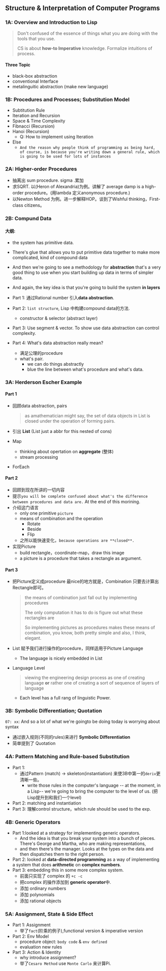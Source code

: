 ## Structure & Interpretation of Computer Programs

### 1A: Overview and Introduction to Lisp

> Don't confused of the essence of things what you are doing with the tools that you use.
>
> CS is about **how-to Imperative** knowledge. Formalize intuitions of process.

#### Three Topic

- black-box abstraction
- conventional Interface
- metalinguitic abstraction (make new language)

### 1B: Procedures and Processes; Substitution Model

- Subtitution Rule
- Iteration and Recursion
- Space & Time Complexity
- Fibnacci (Recursion)
- Hanoi (Recursion)
  - Q: How to implement using Iteration
- Else
  - `And the reason why people think of programming as being hard, of course, is because you're writing down a general rule, which is going to be used for lots of instances`

### 2A: Higher-order Procedures

- 抽离出 sum procedure. sigma .累加
- 求SQRT. 以(Heron of Alexandria)为例。讲解了 average damp is a high-order procedure。(用lambda 定义anonymous procedure.)
- 以Newton Method 为例。进一步解释HOP。谈到了Wishful thinking，First-class citizens。


### 2B: Compund Data

#### 大纲:

- the system has primitive data.
- There's glue that allows you to put primitive data together to make more complicated, kind of compound data
- And then we're going to see a methodology for **abstraction** that's a very good thing to use when you start building up data in terms of simpler data.
- And again, the key idea is that you're going to build the system **in layers**


- Part 1: 通过Rational number 引入**data abstraction**.
- Part 2: `list structure`, Lisp 中构建compound data的方法.
  - constructor & selector (abstract layer)
- Part 3: Use segment & vector. To show use data abstraction can control complexity.
- Part 4: What's data abstraction really mean?
  - 满足公理的procedure
  - what's pair.
    - we can do things abstractly
    - blue the line between what's procedure and what's data.


### 3A: Herderson Escher Example

#### Part 1

- 回顾data abstraction, pairs

  > as amathematician might say, the set of data objects in List is closed under the operation of forming pairs.

- 引出 **List** (List just a abbr for this nested of cons)

- Map

  - thinking about opertation on **aggregate** (整体)
  - stream processing

- ForEach

#### Part 2

- 回顾到现在所讲的一切内容
- 提示`you will be complete confused about what's the difference between procedures and data are.` At the end of this morining.
- 介绍这门语言
  - only one primitive `picture`
  - means of combination and the operation
    - Rotate
    - Beside
    - Flip
  - 之所以能快速变化，`because operations are **closed**.`
- 实现Picture
  - build rectangle，coordinate-map，draw this image
  - a picture is a procedure that takes a rectangle as argument.

#### Part 3

- 把Picture定义成procedure 最nice的地方就是，Combination 只要去计算出Rectangle即可。

  > the means of combination just fall out by implementing procedures
  >
  > The only computation it has to do is figure out what these rectangles are
  >
  > So implementing pictures as procedures makes these means of combination, you know, both pretty simple and also, I think, elegant.

- List 赋予我们进行操作的procedure，同样适用于Picture Language

  - The language is nicely embedded in List

- Language Level

  > viewing the engineering design process as one of creating language **or** rather one of creating a sort of sequence of layers of language

  - Each level has a full rang of linguistic Power.


### 3B: Symbolic Differentiation; Quotation

`07: xx`: And so a lot of what we're goingto be doing today is worrying about syntax

- 通过嵌入规则(不同的rules)来进行 **Symbolic Differentiation**
- 简单提到了 Quotation

### 4A: Pattern Matching and Rule-based Substitution

- Part 1:
  - 通过Pattern (match) -> skeleton(instantiation) 来使3B中第一的`deriv`更清晰一些。
    - write those rules in the computer's language -- at the moment, in a Lisp-- we're going to bring the computer to the level of us. (把Lisp提升到和我们一个level)
- Part 2: matching and instantiation
- Part 3: 理解control structure，which rule should be used to the exp.

### 4B: Generic Operators

- Part 1:looked at a strategy for implementing generic operators.
  - And the idea is that you break your system into a bunch of pieces. There's George and Martha, who are making representations,
  - and then there's the manager. Looks at the types on the data and then dispatches them to the right person.
- Part 2: looked at **data-directed programming** as a way of implementing a system that does **arithmetic** on **complex numbers**.
- Part 3: embedding this in some more complex system.
  - 前面只实现了 complex 的 `+c -c`
  - 把complex 的操作添加到 **generic operator**中.
  - 添加 ordinary numbers
  - 添加 polynomials
  - 添加 rational objects


### 5A: Assignment, State & Side Effect

- Part 1: Assignment
  - 举了`fact`(阶乘的例子),functional version & imperative version
- Part 2: Env Model
  - procedure object: `body code` & `env defined`
  - evaluation new rules
- Part 3: Action & Identity
  - why introduce assignment?
  - 举了`Cesaro Method` use `Monte Carlo` 来计算Pi.


